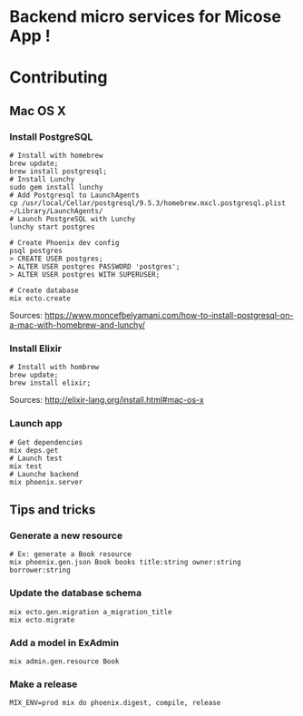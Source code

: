 # Backend micro services for Micose App !

# Contributing
## Mac OS X
### Install PostgreSQL
```shell
# Install with homebrew
brew update;
brew install postgresql;
# Install Lunchy
sudo gem install lunchy
# Add Postgresql to LaunchAgents
cp /usr/local/Cellar/postgresql/9.5.3/homebrew.mxcl.postgresql.plist ~/Library/LaunchAgents/
# Launch PostgreSQL with Lunchy 
lunchy start postgres

# Create Phoenix dev config
psql postgres
> CREATE USER postgres;
> ALTER USER postgres PASSWORD 'postgres';
> ALTER USER postgres WITH SUPERUSER;

# Create database
mix ecto.create
```

Sources: https://www.moncefbelyamani.com/how-to-install-postgresql-on-a-mac-with-homebrew-and-lunchy/

### Install Elixir
```shell
# Install with hombrew
brew update;
brew install elixir;
```

Sources: http://elixir-lang.org/install.html#mac-os-x

### Launch app
```shell
# Get dependencies
mix deps.get
# Launch test
mix test
# Launche backend
mix phoenix.server
```

## Tips and tricks
### Generate a new resource
```shell
# Ex: generate a Book resource
mix phoenix.gen.json Book books title:string owner:string borrower:string
```

### Update the database schema
```shell
mix ecto.gen.migration a_migration_title
mix ecto.migrate
```

### Add a model in ExAdmin
```shell
mix admin.gen.resource Book
```

### Make a release
```shell
MIX_ENV=prod mix do phoenix.digest, compile, release
```
